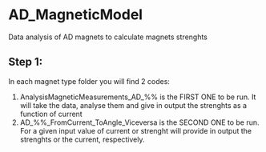 # AD_MagneticModel
Data analysis of AD magnets to calculate magnets strenghts


## Step 1:
In each magnet type folder you will find 2 codes:
  1) AnalysisMagneticMeasurements_AD_%% is the FIRST ONE to be run. It will take the data, analyse them and give in output the strenghts as a function of current
  2)  AD_%%_FromCurrent_ToAngle_Viceversa is the SECOND ONE to be run. For a given input value of current or strenght will provide in output the strenghts or the current, respectively.
